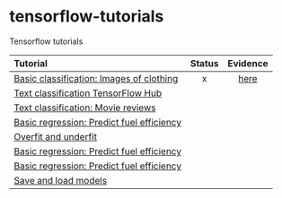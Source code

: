 # tensorflow-tutorials
Tensorflow tutorials



| Tutorial                                                      | Status | Evidence |
| :------------------------------------------------------------ | :----: | :------: |
| [Basic classification: Images of clothing](https://www.khanacademy.org/math/algebra)|x|[here](https://github.com/Valerieps/tensorflow-tutorials/blob/master/01-basic-image-classification.ipynb)
| [Text classification TensorFlow Hub](https://www.tensorflow.org/tutorials/keras/text_classification_with_hub)       |        |
| [Text classification: Movie reviews](https://www.khanacademy.org/math/trigonometry) |        |
| [Basic regression: Predict fuel efficiency](https://www.tensorflow.org/tutorials/keras/regression)   |        |
| [Overfit and underfit](https://www.tensorflow.org/tutorials/keras/overfit_and_underfit)   |        |
| [Basic regression: Predict fuel efficiency](https://www.tensorflow.org/tutorials/keras/regression)   |        |
| [Basic regression: Predict fuel efficiency](https://www.tensorflow.org/tutorials/keras/regression)   |        |
| [Save and load models](https://www.tensorflow.org/tutorials/keras/save_and_load)   |        |
